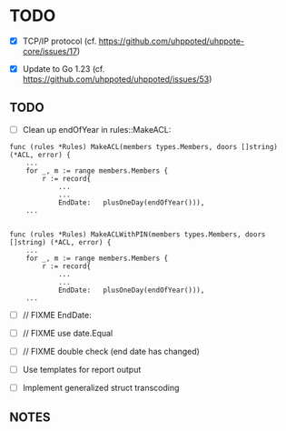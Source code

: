 # TODO

- [x] TCP/IP protocol (cf. https://github.com/uhppoted/uhppote-core/issues/17)
- [x] Update to Go 1.23 (cf. https://github.com/uhppoted/uhppoted/issues/53)


## TODO

- [ ] Clean up endOfYear in rules::MakeACL:
```
func (rules *Rules) MakeACL(members types.Members, doors []string) (*ACL, error) {
    ...
    for _, m := range members.Members {
        r := record{
            ...
            ...
            EndDate:   plusOneDay(endOfYear())),
    ...


func (rules *Rules) MakeACLWithPIN(members types.Members, doors []string) (*ACL, error) {
    ...
    for _, m := range members.Members {
        r := record{
            ...
            ...
            EndDate:   plusOneDay(endOfYear())),
    ...
```
- [ ] // FIXME EndDate: 
- [ ] // FIXME use date.Equal
- [ ] // FIXME double check (end date has changed)

- [ ] Use templates for report output
- [ ] Implement generalized struct transcoding

## NOTES
